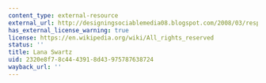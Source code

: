 ```yaml
---
content_type: external-resource
external_url: http://designingsociablemedia08.blogspot.com/2008/03/response-5-varieties-of-portraiture.html
has_external_license_warning: true
license: https://en.wikipedia.org/wiki/All_rights_reserved
status: ''
title: Lana Swartz
uid: 2320e8f7-8c44-4391-8d43-975787638724
wayback_url: ''
---
```


